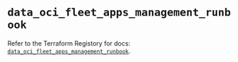 # `data_oci_fleet_apps_management_runbook`

Refer to the Terraform Registory for docs: [`data_oci_fleet_apps_management_runbook`](https://registry.terraform.io/providers/oracle/oci/6.18.0/docs/data-sources/fleet_apps_management_runbook).
